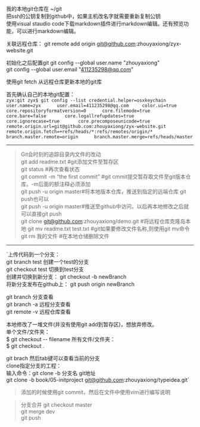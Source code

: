 我的本地git仓库在 ~/git    
把ssh的公钥复制到github中，如果主机改名字就需要重新复制公钥    
使用visual staudio code下载markdown插件进行markdown编辑。还有预览功能，可以进行markdown编辑。

关联远程仓库：
git remote add origin git@github.com:zhouyaxiong/zyx-website.git

初始化之后配置git
git config --global user.name "zhouyaxiong"      
git config --global user.email "411235298@qq.com"     


使用git fetch 从远程仓库更新本地的git库

首先确认自己的本地git配置：    
`zyx:git zyx$ git config --list
credential.helper=osxkeychain     
user.name=zyx     
user.email=411235298@qq.com    
color.ui=true      
core.repositoryformatversion=0     
core.filemode=true      
core.bare=false      
core.logallrefupdates=true      
core.ignorecase=true      
core.precomposeunicode=true       
remote.origin.url=git@github.com:zhouyaxiong/zyx-website.git    
remote.origin.fetch=+refs/heads/*:refs/remotes/origin/*     
branch.master.remote=origin     
branch.master.merge=refs/heads/master`
***
>Git会时刻的追踪目录内文件的改动     
git add readme.txt #git添加文件至暂存区    
git status #再次查看状态    
git commit -m “the first commit” #git cmmit提交暂存取文件至git版本仓库。-m后面的额注释必须添加    
git push -u  origin master#将本地版本仓库，推送到指定的远端仓库 git push也可以     
git push -u origin master#推送至github中访问，以后再本地修改之后就可以直接git push     
git clone git@github.com:zhouyaxiong/demo.git #将远程仓库克隆岛本地
git mv readme.txt test.txt #git如果要修改文件名称,则使用git mv命令
git rm 我的文件 #在本地仓储删除文件

***
`上传代码到一个分支：     
 git branch test 创建一个test的分支     
 git checkout test 切换到test分支     
创建并切换到新分支： git checkout -b newBranch      
将新分支发布在github上： git push origin newBranch      

git branch  分支查看    
git branch -a 远程分支查看     
git remote -v 远程仓库查看     

本地修改了一堆文件(并没有使用git add到暂存区)，想放弃修改。    
单个文件/文件夹：     
$ git checkout -- filename
所有文件/文件夹：     
$ git checkout .

 git brach 然后tab键可以查看当前的分支     
  clone指定分支的工程：     
        输入命令：git clone -b 分支名 git地址       
		git clone -b book/05-initproject git@github.com:zhouyaxiong/typeidea.git`
		
>添加的时候使用git commit，然后在文件中使用vim进行编写说明

>分支合并
git checkout master        
git  merge dev       
git push         




